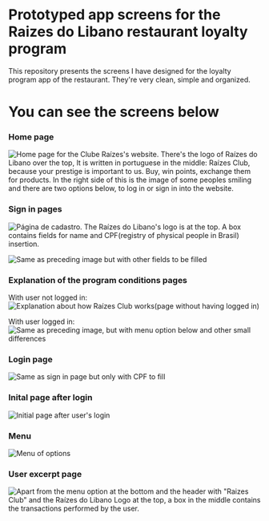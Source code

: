 # Prototyped app screens for the Raizes do Libano restaurant loyalty program
This repository presents the screens I have designed for the loyalty program app of the restaurant. They're very clean, simple and organized.

# You can see the screens below
### Home page
![Home page for the Clube Raízes's website. There's the logo of Raízes do Libano over the top, It is written in portuguese in the middle: Raízes Club, because your prestige is important to us. Buy, win points, exchange them for products. In the right side of this is the image of some peoples smiling and there are two options below, to log in or sign in into the website.](https://github.com/ViniciusLCLima/raizes_do_libano-loyalty_program_app_screens/assets/87040226/51fc6b8b-1b56-4442-8444-9659c43dfa54)

### Sign in pages
![Página de cadastro. The Raízes do Libano's logo is at the top. A box contains fields for name and CPF(registry of physical people in Brasil) insertion.](https://github.com/ViniciusLCLima/raizes_do_libano-loyalty_program_app_screens/assets/87040226/1a213304-33f7-469f-a031-6857f1acd7e2)

![Same as preceding image but with other fields to be filled](https://github.com/ViniciusLCLima/raizes_do_libano-loyalty_program_app_screens/assets/87040226/823edc15-fb30-4149-8b8f-b5654acddabf)

### Explanation of the program conditions pages
With user not logged in:
![Explanation about how Raízes Club works(page without having logged in)](https://github.com/ViniciusLCLima/raizes_do_libano-loyalty_program_app_screens/assets/87040226/089be726-dbe3-485f-8bc4-ad85661d940a)

With user logged in:
![Same as preceding image, but with menu option below and other small differences](https://github.com/ViniciusLCLima/raizes_do_libano-loyalty_program_app_screens/assets/87040226/031c8ac2-1274-48e5-a5d5-39940f9e3c33)

### Login page
![Same as sign in page but only with CPF to fill](https://github.com/ViniciusLCLima/raizes_do_libano-loyalty_program_app_screens/assets/87040226/08399d7b-4c03-49e3-9e41-f314c51e1972)

### Inital page after login
![Initial page after user's login](https://github.com/ViniciusLCLima/raizes_do_libano-loyalty_program_app_screens/assets/87040226/9a6f473d-158f-43b1-b17b-b52503e72eb2)

### Menu
![Menu of options](https://github.com/ViniciusLCLima/raizes_do_libano-loyalty_program_app_screens/assets/87040226/422e74d0-cbcd-4ca2-a430-a92f0886967c)

### User excerpt page
![Apart from the menu option at the bottom and the header with "Raizes Club" and the Raízes do Libano Logo at the top, a box in the middle contains the transactions performed by the user.](https://github.com/ViniciusLCLima/raizes_do_libano-loyalty_program_app_screens/assets/87040226/e701ac23-2eb9-464c-bd12-815dd93077aa)



